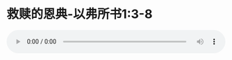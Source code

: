 # 救赎的恩典-以弗所书1:3-8

<audio style="width: 100%;" preload="false" controls controlslist="nodownload"><source src="http://file.simai.life/audio/mp3/old/12341.mp3" type="audio/mpeg">Your browser does not support the audio element.</audio>


